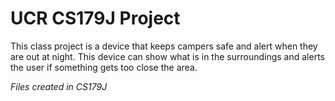 # UCR CS179J Project
This class project is a device that keeps campers safe and alert when they are out at night. This device can show what is in the surroundings and alerts the user if something gets too close the area.

*Files created in CS179J*
